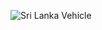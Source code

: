 ![Sri Lanka Vehicle](https://user-images.githubusercontent.com/113800493/191606913-575686e8-0e8b-4e86-b264-93d8743db887.png)
